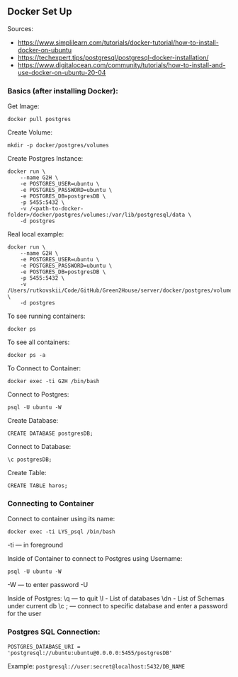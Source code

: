 ## Docker Set Up 

Sources:
* https://www.simplilearn.com/tutorials/docker-tutorial/how-to-install-docker-on-ubuntu
* https://techexpert.tips/postgresql/postgresql-docker-installation/
* https://www.digitalocean.com/community/tutorials/how-to-install-and-use-docker-on-ubuntu-20-04

### Basics (after installing Docker):
Get Image:

```docker pull postgres```

Create Volume:

```mkdir -p docker/postgres/volumes```

Create Postgres Instance:

```
docker run \
    --name G2H \
    -e POSTGRES_USER=ubuntu \
    -e POSTGRES_PASSWORD=ubuntu \
    -e POSTGRES_DB=postgresDB \
    -p 5455:5432 \
    -v /<path-to-docker-folder>/docker/postgres/volumes:/var/lib/postgresql/data \
    -d postgres 
```

Real local example:

    docker run \
        --name G2H \
        -e POSTGRES_USER=ubuntu \
        -e POSTGRES_PASSWORD=ubuntu \
        -e POSTGRES_DB=postgresDB \
        -p 5455:5432 \
        -v /Users/rutkovskii/Code/GitHub/Green2House/server/docker/postgres/volumes:/var/lib/postgresql/data \
        -d postgres


To see running containers:

```docker ps```

To see all containers:

```docker ps -a ```

To Connect to Container:

```docker exec -ti G2H /bin/bash```

Connect to Postgres:

```psql -U ubuntu -W```

Create Database:

```CREATE DATABASE postgresDB;```

Connect to Database:

```\c postgresDB;```

Create Table:

```CREATE TABLE haros;```



### Connecting to Container
Connect to container using its name:
```
docker exec -ti LYS_psql /bin/bash
```
-ti — in foreground

Inside of Container to connect to Postgres using Username:
```
psql -U ubuntu -W
```
-W — to enter password
-U <username>

Inside of Postgres:
\q   — to quit
\l   - List of databases
\dn  - List of Schemas under current db
\c <database name>; — connect to specific database and enter a password for the user

### Postgres SQL Connection:
```
POSTGRES_DATABASE_URI = 'postgresql://ubuntu:ubuntu@0.0.0.0:5455/postgresDB'
```
Example: `postgresql://user:secret@localhost:5432/DB_NAME`